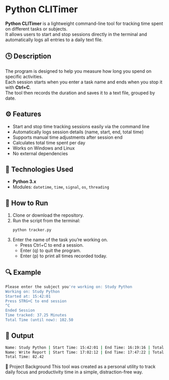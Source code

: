 # Python CLITimer

**Python CLITimer** is a lightweight command-line tool for tracking time spent on different tasks or subjects.  
It allows users to start and stop sessions directly in the terminal and automatically logs all entries to a daily text file.

## 🕒 Description
The program is designed to help you measure how long you spend on specific activities.  
Each session starts when you enter a task name and ends when you stop it with **Ctrl+C**.  
The tool then records the duration and saves it to a text file, grouped by date.

## ⚙️ Features
- Start and stop time tracking sessions easily via the command line  
- Automatically logs session details (name, start, end, total time)  
- Supports manual time adjustments after session end  
- Calculates total time spent per day  
- Works on Windows and Linux
- No external dependencies

## 🧩 Technologies Used
- **Python 3.x**  
- Modules: `datetime`, `time`, `signal`, `os`, `threading`

## 🚀 How to Run
1. Clone or download the repository.  
2. Run the script from the terminal:
   ```bash
   python tracker.py
   ```
3. Enter the name of the task you’re working on.
   - Press Ctrl+C to end a session.
   - Enter (q) to quit the program.
   - Enter (p) to print all times recorded today.

## 🔍 Example
```bash
Please enter the subject you're working on: Study Python
Working on: Study Python
Started at: 15:42:01
Press STRG+C to end session
^C
Ended Session
Time tracked: 37.25 Minutes
Total Time (until now): 102.50
```

## 🧾 Output
```bash
Name: Study Python | Start Time: 15:42:01 | End Time: 16:19:16 | Total Time: 37.25
Name: Write Report | Start Time: 17:02:12 | End Time: 17:47:22 | Total Time: 45.17
Total Time: 82.42
```

🏫 Project Background
This tool was created as a personal utility to track daily focus and productivity time in a simple, distraction-free way.
